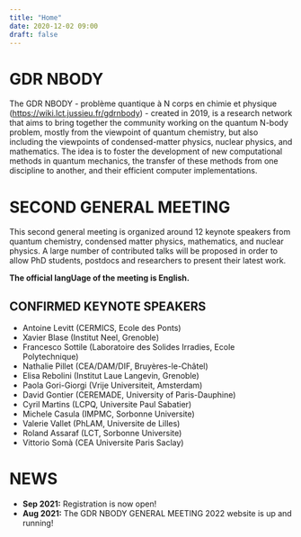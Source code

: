 ```yaml
---
title: "Home"
date: 2020-12-02 09:00
draft: false
---
```


# GDR NBODY

The GDR NBODY - problème quantique à N corps en chimie et physique (https://wiki.lct.jussieu.fr/gdrnbody) - created in 2019, is a research network that aims to bring together the community working on the quantum N-body problem, mostly from the viewpoint of quantum chemistry, but also including the viewpoints of condensed-matter physics, nuclear physics, and mathematics. The idea is to foster the development of new computational methods in quantum mechanics, the transfer of these methods from one discipline to another, and their efficient computer implementations.

# SECOND GENERAL MEETING

This second general meeting is organized around 12 keynote speakers from quantum chemistry, condensed matter physics, mathematics, and nuclear physics. A large number of contributed talks will be proposed in order to allow PhD students, postdocs and researchers to present their latest work.

<b>The official langUage of the meeting is English.</b>

## CONFIRMED KEYNOTE SPEAKERS

- Antoine Levitt (CERMICS, Ecole des Ponts)
- Xavier Blase (Institut Neel, Grenoble)
- Francesco Sottile (Laboratoire des Solides Irradies, Ecole Polytechnique)
- Nathalie Pillet (CEA/DAM/DIF, Bruyères-le-Châtel)
- Elisa Rebolini (Institut Laue Langevin, Grenoble)
- Paola Gori-Giorgi (Vrije Universiteit, Amsterdam)
- David Gontier (CEREMADE, University of Paris-Dauphine)
- Cyril Martins (LCPQ, Universite Paul Sabatier)
- Michele Casula (IMPMC, Sorbonne Universite)
- Valerie Vallet (PhLAM, Universite de Lilles)
- Roland Assaraf (LCT, Sorbonne Universite)
- Vittorio Somà (CEA Universite Paris Saclay)

# NEWS

- <b>Sep 2021:</b> Registration is now open!
- <b>Aug 2021:</b> The GDR NBODY GENERAL MEETING 2022 website is up and running!


